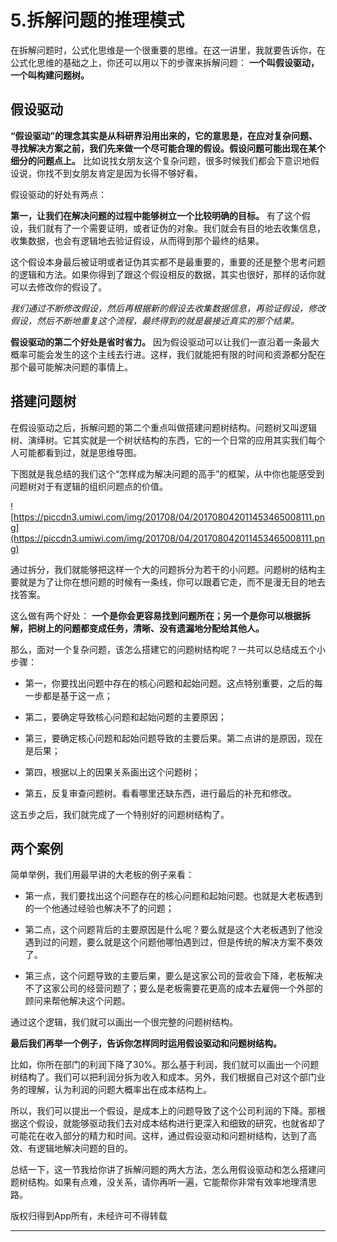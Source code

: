 # 5.拆解问题的推理模式

在拆解问题时，公式化思维是一个很重要的思维。在这一讲里，我就要告诉你，在公式化思维的基础之上，你还可以用以下的步骤来拆解问题： **一个叫假设驱动，一个叫构建问题树。**

## 假设驱动

 **“假设驱动”的理念其实是从科研界沿用出来的，它的意思是，在应对复杂问题、寻找解决方案之前，我们先来做一个尽可能合理的假设。假设问题可能出现在某个细分的问题点上。** 比如说找女朋友这个复杂问题，很多时候我们都会下意识地假设说，你找不到女朋友肯定是因为长得不够好看。

假设驱动的好处有两点： 

 **第一，让我们在解决问题的过程中能够树立一个比较明确的目标。** 有了这个假设，我们就有了一个需要证明，或者证伪的对象。我们就会有目的地去收集信息，收集数据，也会有逻辑地去验证假设，从而得到那个最终的结果。

这个假设本身最后被证明或者证伪其实都不是最重要的，重要的还是整个思考问题的逻辑和方法。如果你得到了跟这个假设相反的数据，其实也很好，那样的话你就可以去修改你的假设了。

 *我们通过不断修改假设，然后再根据新的假设去收集数据信息，再验证假设，修改假设，然后不断地重复这个流程，最终得到的就是最接近真实的那个结果。*

 **假设驱动的第二个好处是省时省力。** 因为假设驱动可以让我们一直沿着一条最大概率可能会发生的这个主线去行进。这样，我们就能把有限的时间和资源都分配在那个最可能解决问题的事情上。    

## 搭建问题树

在假设驱动之后，拆解问题的第二个重点叫做搭建问题树结构。问题树又叫逻辑树、演绎树。它其实就是一个树状结构的东西，它的一个日常的应用其实我们每个人可能都看到过，就是思维导图。

下图就是我总结的我们这个“怎样成为解决问题的高手”的框架，从中你也能感受到问题树对于有逻辑的组织问题点的价值。

![https://piccdn3.umiwi.com/img/201708/04/201708042011453465008111.png](https://piccdn3.umiwi.com/img/201708/04/201708042011453465008111.png)

通过拆分，我们就能够把这样一个大的问题拆分为若干的小问题。问题树的结构主要就是为了让你在想问题的时候有一条线，你可以跟着它走，而不是漫无目的地去找答案。

这么做有两个好处： **一个是你会更容易找到问题所在；另一个是你可以根据拆解，把树上的问题都变成任务，清晰、没有遗漏地分配给其他人。**

那么，面对一个复杂问题，该怎么搭建它的问题树结构呢？一共可以总结成五个小步骤：

* 第一，你要找出问题中存在的核心问题和起始问题。这点特别重要，之后的每一步都是基于这一点；

* 第二，要确定导致核心问题和起始问题的主要原因；

* 第三，要确定核心问题和起始问题导致的主要后果。第二点讲的是原因，现在是后果；

* 第四，根据以上的因果关系画出这个问题树；

* 第五，反复审查问题树。看看哪里还缺东西，进行最后的补充和修改。

这五步之后，我们就完成了一个特别好的问题树结构了。    

## 两个案例

简单举例，我们用最早讲的大老板的例子来看：

* 第一点，我们要找出这个问题存在的核心问题和起始问题。也就是大老板遇到的一个他通过经验也解决不了的问题；

* 第二点，这个问题背后的主要原因是什么呢？要么就是这个大老板遇到了他没遇到过的问题，要么就是这个问题他哪怕遇到过，但是传统的解决方案不奏效了。

* 第三点，这个问题导致的主要后果，要么是这家公司的营收会下降，老板解决不了这家公司的经营问题了；要么是老板需要花更高的成本去雇佣一个外部的顾问来帮他解决这个问题。

通过这个逻辑，我们就可以画出一个很完整的问题树结构。

 **最后我们再举一个例子，告诉你怎样同时运用假设驱动和问题树结构。**

比如，你所在部门的利润下降了30%。那么基于利润，我们就可以画出一个问题树结构了。我们可以把利润分拆为收入和成本。另外，我们根据自己对这个部门业务的理解，认为利润的问题大概率出在成本结构上。

所以，我们可以提出一个假设，是成本上的问题导致了这个公司利润的下降。那根据这个假设，就能够驱动我们去对成本结构进行更深入和细致的研究，也就省却了可能花在收入部分的精力和时间。这样，通过假设驱动和问题树结构，达到了高效、有逻辑地解决问题的目的。

总结一下，这一节我给你讲了拆解问题的两大方法，怎么用假设驱动和怎么搭建问题树结构。如果有点难，没关系，请你再听一遍，它能帮你非常有效率地理清思路。    

版权归得到App所有，未经许可不得转载

---
